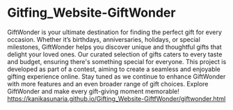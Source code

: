 # Gitfing_Website-GiftWonder
 GiftWonder is your ultimate destination for finding the perfect gift for every occasion. Whether it’s birthdays, anniversaries, holidays, or special milestones, GiftWonder helps you discover unique and thoughtful gifts that delight your loved ones. Our curated selection of gifts caters to every taste and budget, ensuring there's something special for everyone.  This project is developed as part of a contest, aiming to create a seamless and enjoyable gifting experience online. Stay tuned as we continue to enhance GiftWonder with more features and an even broader range of gift choices.  Explore GiftWonder and make every gift-giving moment memorable!
https://kanikasunaria.github.io/Gifting_Website-GiftfWonder/giftwonder.html

